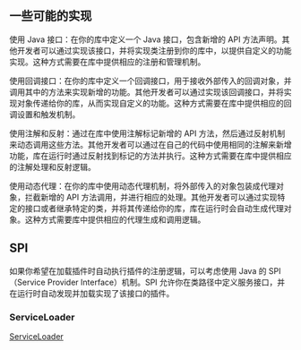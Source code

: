 ## 一些可能的实现

使用 Java 接口：在你的库中定义一个 Java 接口，包含新增的 API 方法声明。其他开发者可以通过实现该接口，并将实现类注册到你的库中，以提供自定义的功能实现。这种方式需要在库中提供相应的注册和管理机制。

使用回调接口：在你的库中定义一个回调接口，用于接收外部传入的回调对象，并调用其中的方法来实现新增的功能。其他开发者可以通过实现该回调接口，并将实现对象传递给你的库，从而实现自定义的功能。这种方式需要在库中提供相应的回调设置和触发机制。

使用注解和反射：通过在库中使用注解标记新增的 API 方法，然后通过反射机制来动态调用这些方法。其他开发者可以通过在自己的代码中使用相同的注解来新增功能，库在运行时通过反射找到标记的方法并执行。这种方式需要在库中提供相应的注解处理和反射逻辑。

使用动态代理：在你的库中使用动态代理机制，将外部传入的对象包装成代理对象，拦截新增的 API 方法调用，并进行相应的处理。其他开发者可以通过实现特定的接口或者继承特定的类，并将其传递给你的库，库在运行时会自动生成代理对象。这种方式需要库中提供相应的代理生成和调用逻辑。


## SPI
如果你希望在加载插件时自动执行插件的注册逻辑，可以考虑使用 Java 的 SPI（Service Provider Interface）机制。SPI 允许你在类路径中定义服务接口，并在运行时自动发现并加载实现了该接口的插件。

### ServiceLoader
[ServiceLoader](https://www.jianshu.com/p/7601ba434ff4)

